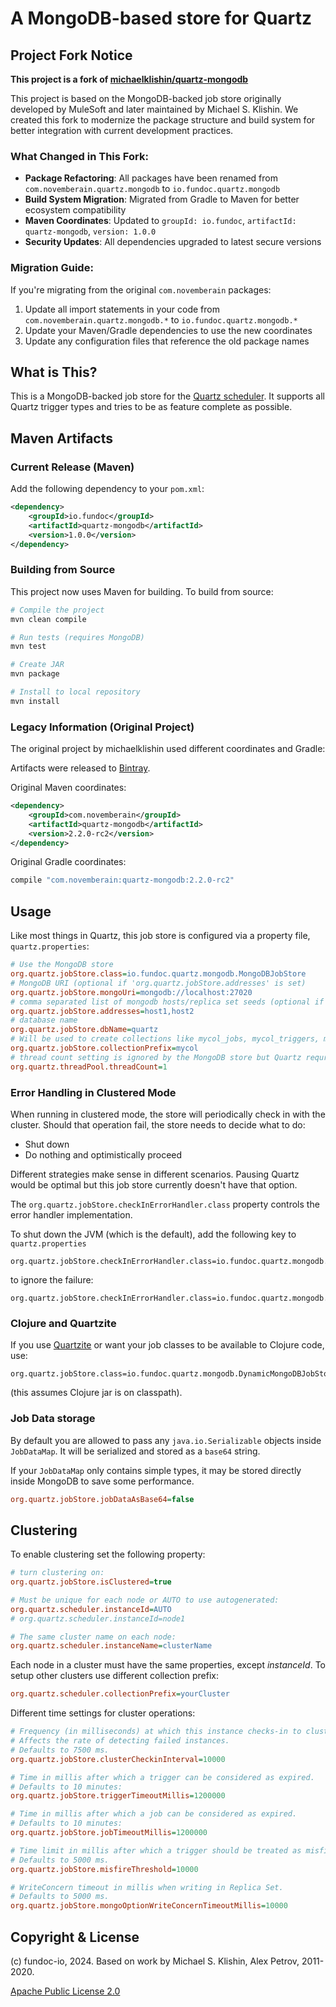# A MongoDB-based store for Quartz

## Project Fork Notice

**This project is a fork of [michaelklishin/quartz-mongodb](https://github.com/michaelklishin/quartz-mongodb)**

This project is based on the MongoDB-backed job store originally developed by MuleSoft and later maintained by Michael
S. Klishin. We created this fork to modernize the package structure and build system for better integration with current
development practices.

### What Changed in This Fork:

- **Package Refactoring**: All packages have been renamed from `com.novemberain.quartz.mongodb` to
  `io.fundoc.quartz.mongodb`
- **Build System Migration**: Migrated from Gradle to Maven for better ecosystem compatibility
- **Maven Coordinates**: Updated to `groupId: io.fundoc`, `artifactId: quartz-mongodb`, `version: 1.0.0`
- **Security Updates**: All dependencies upgraded to latest secure versions

### Migration Guide:

If you're migrating from the original `com.novemberain` packages:

1. Update all import statements in your code from `com.novemberain.quartz.mongodb.*` to `io.fundoc.quartz.mongodb.*`
2. Update your Maven/Gradle dependencies to use the new coordinates
3. Update any configuration files that reference the old package names

## What is This?

This is a MongoDB-backed job store for the [Quartz scheduler](http://quartz-scheduler.org/). It supports all Quartz
trigger types and tries to be as feature complete as possible.

## Maven Artifacts

### Current Release (Maven)

Add the following dependency to your `pom.xml`:

``` xml
<dependency>
    <groupId>io.fundoc</groupId>
    <artifactId>quartz-mongodb</artifactId>
    <version>1.0.0</version>
</dependency>
```

### Building from Source

This project now uses Maven for building. To build from source:

```bash
# Compile the project
mvn clean compile

# Run tests (requires MongoDB)
mvn test

# Create JAR
mvn package

# Install to local repository
mvn install
```

### Legacy Information (Original Project)

The original project by michaelklishin used different coordinates and Gradle:

Artifacts were released to [Bintray](https://bintray.com/michaelklishin/maven/).

Original Maven coordinates:

``` xml
<dependency>
    <groupId>com.novemberain</groupId>
    <artifactId>quartz-mongodb</artifactId>
    <version>2.2.0-rc2</version>
</dependency>
```

Original Gradle coordinates:

``` groovy
compile "com.novemberain:quartz-mongodb:2.2.0-rc2"
```

## Usage

Like most things in Quartz, this job store is configured
via a property file, `quartz.properties`:

``` ini
# Use the MongoDB store
org.quartz.jobStore.class=io.fundoc.quartz.mongodb.MongoDBJobStore
# MongoDB URI (optional if 'org.quartz.jobStore.addresses' is set)
org.quartz.jobStore.mongoUri=mongodb://localhost:27020
# comma separated list of mongodb hosts/replica set seeds (optional if 'org.quartz.jobStore.mongoUri' is set)
org.quartz.jobStore.addresses=host1,host2
# database name
org.quartz.jobStore.dbName=quartz
# Will be used to create collections like mycol_jobs, mycol_triggers, mycol_calendars, mycol_locks
org.quartz.jobStore.collectionPrefix=mycol
# thread count setting is ignored by the MongoDB store but Quartz requries it
org.quartz.threadPool.threadCount=1
```

### Error Handling in Clustered Mode

When running in clustered mode, the store will periodically check in
with the cluster. Should that operation fail, the store needs to
decide what to do:

* Shut down
* Do nothing and optimistically proceed

Different strategies make sense in different scenarios. Pausing Quartz would
be optimal but this job store currently doesn't have that option.

The `org.quartz.jobStore.checkInErrorHandler.class` property controls the error handler
implementation.

To shut down the JVM (which is the default), add the following key to `quartz.properties`

    org.quartz.jobStore.checkInErrorHandler.class=io.fundoc.quartz.mongodb.cluster.FailFastErrorHandler

to ignore the failure:

    org.quartz.jobStore.checkInErrorHandler.class=io.fundoc.quartz.mongodb.cluster.NoOpErrorHandler

### Clojure and Quartzite

If you use [Quartzite](http://clojurequartz.info) or want your job classes to be available
to Clojure code, use:

    org.quartz.jobStore.class=io.fundoc.quartz.mongodb.DynamicMongoDBJobStore

(this assumes Clojure jar is on classpath).

### Job Data storage

By default you are allowed to pass any `java.io.Serializable` objects inside `JobDataMap`.
It will be serialized and stored as a `base64` string.

If your `JobDataMap` only contains simple types, it may be stored directly inside MongoDB to save some performance.

``` ini
org.quartz.jobStore.jobDataAsBase64=false
```

## Clustering

To enable clustering set the following property:

``` ini
# turn clustering on:
org.quartz.jobStore.isClustered=true

# Must be unique for each node or AUTO to use autogenerated:
org.quartz.scheduler.instanceId=AUTO
# org.quartz.scheduler.instanceId=node1

# The same cluster name on each node:
org.quartz.scheduler.instanceName=clusterName
```

Each node in a cluster must have the same properties, except *instanceId*.
To setup other clusters use different collection prefix:

``` ini
org.quartz.scheduler.collectionPrefix=yourCluster
```

Different time settings for cluster operations:

``` ini
# Frequency (in milliseconds) at which this instance checks-in to cluster.
# Affects the rate of detecting failed instances.
# Defaults to 7500 ms.
org.quartz.jobStore.clusterCheckinInterval=10000

# Time in millis after which a trigger can be considered as expired.
# Defaults to 10 minutes:
org.quartz.jobStore.triggerTimeoutMillis=1200000

# Time in millis after which a job can be considered as expired.
# Defaults to 10 minutes:
org.quartz.jobStore.jobTimeoutMillis=1200000

# Time limit in millis after which a trigger should be treated as misfired.
# Defaults to 5000 ms.
org.quartz.jobStore.misfireThreshold=10000

# WriteConcern timeout in millis when writing in Replica Set.
# Defaults to 5000 ms.
org.quartz.jobStore.mongoOptionWriteConcernTimeoutMillis=10000
```

## Copyright & License

(c) fundoc-io, 2024. Based on work by Michael S. Klishin, Alex Petrov, 2011-2020.

[Apache Public License 2.0](http://www.apache.org/licenses/LICENSE-2.0.html)

